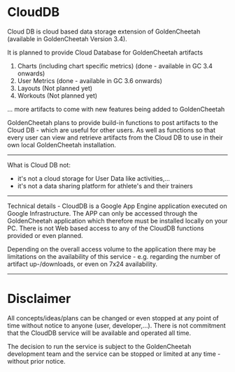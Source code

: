 # CloudDB
Cloud DB is cloud based data storage extension of GoldenCheetah (available in GoldenCheetah Version 3.4).

It is planned to provide Cloud Database for GoldenCheetah artifacts

1. Charts (including chart specific metrics) (done - available in GC 3.4 onwards)
2. User Metrics (done - available in GC 3.6 onwards)
3. Layouts (Not planned yet)
4. Workouts (Not planned yet)

... more artifacts to come with new features being added to GoldenCheetah

GoldenCheetah plans to provide build-in functions to post artifacts to the Cloud DB - which
are useful for other users. As well as functions so that every user can view and retrieve
artifacts from the Cloud DB to use in their own local GoldenCheetah installation.

****

What is Cloud DB not:

- it's not a cloud storage for User Data like activities,...
- it's not a data sharing platform for athlete's and their trainers


****

Technical details - CloudDB is a Google App Engine application executed on Google
Infrastructure. The APP can only be accessed through the GoldenCheetah application which
therefore must be installed locally on your PC. There is not Web based access to any
of the CloudDB functions provided or even planned.

Depending on the overall access volume to the application there may be limitations
on the availability of this service - e.g. regarding the number of artifact up-/downloads,
or even on 7x24 availability.

***

# Disclaimer

All concepts/ideas/plans can be changed or even stopped at any point of time without
notice to anyone (user, developer,...). There is not commitment that the CloudDB service
will be available and operated all time.

The decision to run the service is subject to the GoldenCheetah development team
and the service can be stopped or limited at any time - without prior notice.

